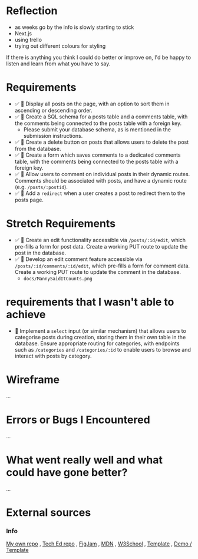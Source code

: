 # Reflection

- as weeks go by the info is slowly starting to stick
- Next.js
- using trello
- trying out different colours for styling

If there is anything you think I could do better or improve on, I'd be happy to listen and learn from what you have to say.

# Requirements

- ✅ 🎯 Display all posts on the page, with an option to sort them in ascending or descending order.
- ✅ 🎯 Create a SQL schema for a posts table and a comments table, with the comments being connected to the posts table with a foreign key.
  - Please submit your database schema, as is mentioned in the submission instructions.
- ✅ 🎯 Create a delete button on posts that allows users to delete the post from the database.
- ✅ 🎯 Create a form which saves comments to a dedicated comments table, with the comments being connected to the posts table with a foreign key.
- ✅ 🎯 Allow users to comment on individual posts in their dynamic routes. Comments should be associated with posts, and have a dynamic route (e.g. `/posts/:postid`).
- ✅ 🎯 Add a `redirect` when a user creates a post to redirect them to the posts page.

# Stretch Requirements

- ✅ 🏹 Create an edit functionality accessible via `/posts/:id/edit`, which pre-fills a form for post data. Create a working PUT route to update the post in the database.
- ✅ 🏹 Develop an edit comment feature accessible via `/posts/:id/comments/:id/edit`, which pre-fills a form for comment data. Create a working PUT route to update the comment in the database.
  - `docs/MannySaidItCounts.png`

# requirements that I wasn't able to achieve

- 🏹 Implement a `select` input (or similar mechanism) that allows users to categorise posts during creation, storing them in their own table in the database. Ensure appropriate routing for categories, with endpoints such as `/categories` and `/categories/:id` to enable users to browse and interact with posts by category.

# Wireframe

...

# Errors or Bugs I Encountered

...

# What went really well and what could have gone better?

...

# External sources

### Info

[My own repo](https://github.com/IndieMasco/TechEdSoftwareDeveloper021) , [Tech Ed repo](https://github.com/Tech-Educators/software-dev-021) , [FigJam](https://www.figma.com/board/JjN2Zgtoynrau06MjWJs6q/SD021?node-id=0-1&p=f&t=V1WCGcrmVKnoxJDr-0) , [MDN](https://developer.mozilla.org/en-US/) , [W3School](https://www.w3schools.com/) , [Template](https://github.com/Tech-Educators/software-dev-021/blob/main/demos/week6/week6-assignment/src/App.jsx) , [Demo / Template](https://github.com/Tech-Educators/software-dev-021/tree/main/demos/week8/week8-assignment)
